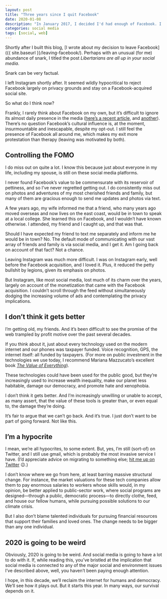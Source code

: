 ```yaml
---
layout: post
title: "Three years since I quit Facebook"
date: 2020-01-08
description: "In January 2017, I decided I'd had enough of Facebook. I closed my account, and less than a year later, ditched Instagram, too. Here's what I think about it now."
categories: social media
tags: [social, web]
---
```


Shortly after I built this blog, [I wrote about my decision to leave Facebook]({{ site.baseurl }}/leaving-facebook/). Perhaps with an unusual (for me) abundance of snark, I titled the post <cite>Libertarians are all up in your social media</cite>. 

Snark can be very factual.

I left Instagram shortly after. It seemed wildly hypocritical to reject Facebook largely on privacy grounds and stay on a Facebook-acquired social site. 

So what do I think now? 

Frankly, I rarely think about Facebook on my own, but it’s difficult to ignore its almost daily presence in the media ([here’s a recent article](https://www.nytimes.com/2020/01/07/technology/facebook-trump-2020.html), and [another](https://variety.com/2020/film/news/sacha-baron-cohen-mark-zuckerberg-golden-globes-1203457397/)). There’s no question Facebook’s cultural influence is, at the moment, insurmountable and inescapable, despite my opt-out. I still feel the presence of Facebook all around me, which makes my exit more protestation than therapy (leaving was motivated by both).

## Controlling the FOMO

I do miss out on quite a lot. I know this because just about everyone in my life, including my spouse, is still on these social media platforms. 

I never found Facebook’s value to be commensurate with its reservoir of pettiness, and so I’ve never regretted getting out. I do consistently miss out on photos and adventures of my most cherished friends and family, but many of them are gracious enough to send me updates and photos via text. 

A few years ago, my wife informed me that a friend, who many years ago moved overseas and now lives on the east coast, would be in town to speak at a local college. She learned this on Facebook, and I wouldn’t have known otherwise. I attended, my friend and I caught up, and that was that. 

Should I have expected my friend to text me separately and inform me he would be in town? No. The default mode of communicating with our vast array of friends and family is via social media, and I get it. Am I going back on account of that fact? Not a chance.

Leaving Instagram was much more difficult. I was on Instagram early, well before the Facebook acquisition, and I loved it. Plus, it reduced the petty bullshit by legions, given its emphasis on photos.

But Instagram, like most social media, lost much of its charm over the years, largely on account of the monetization that came with the Facebook acquisition. I couldn’t scroll through the feed without simultaneously dodging the increasing volume of ads and contemplating the privacy implications.

## I don’t think it gets better

I’m getting old, my friends. And it’s been difficult to see the promise of the web trampled by profit motive over the past several decades.

If you think about it, just about every technology used on the modern internet and our phones was taxpayer funded. Voice recognition, GPS, the internet itself: all funded by taxpayers. (For more on public investment in the technologies we use today, I recommend Mariana Mazzucato’s excellent book [<cite>The Value of Everything</cite>](https://marianamazzucato.com/publications/books/value-of-everything/)).

These technologies could have been used for the public good, but  they’re increasingly used to increase wealth inequality, make our planet less habitable, damage our democracy, and promote hate and xenophobia.

I don’t think it gets better. And I’m increasingly unwilling or unable to accept, as many assert, that the value of these tools is greater than, or even equal to, the damage they’re doing.

It’s fair to argue that we can’t go back. And it’s true. I just don’t want to be part of going forward. Not like this. 

## I’m a hypocrite

I mean, we’re all hypocrites, to some extent. But, yes, I’m still (sort-of) on Twitter, and I still use gmail, which is probably the most invasive service I have. (I’d appreciate advice on migrating to something else; [hit me up on Twitter](https://twitter.com/forestglenroad) 😉.)

I don’t know where we go from here, at least barring massive structural change. For instance, the market valuations for these tech companies allow them to pay enormous salaries to workers whose skills would, in my opinion, be better applied to public-sector work, where social programs are designed—through a public, democratic process—to directly clothe, feed, and house our fellow humans, while pursuing possible solutions to our climate crisis. 

But I also don’t blame talented individuals for pursuing financial resources that support their families and loved ones. The change needs to be bigger than any one individual.

## 2020 is going to be weird

Obviously, 2020 is going to be weird. And social media is going to have a lot to do with it. If, while reading this, you’ve bristled at the implication that social media is connected to any of the major social and environment issues I’ve described above, well, you haven’t been paying enough attention.

I hope, in this decade, we’ll reclaim the internet for humans and democracy. We’ll see how it plays out. But it starts this year. In many ways, our survival depends on it.

